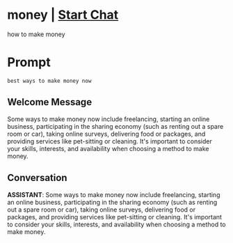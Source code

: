 

# money | [Start Chat](https://gptcall.net/chat.html?data=%7B%22contact%22%3A%7B%22id%22%3A%22ZNgzj6TylYjA-N8g9yE-b%22%2C%22flow%22%3Atrue%7D%7D)
how to make money

# Prompt

```
best ways to make money now
```

## Welcome Message
Some ways to make money now include freelancing, starting an online business, participating in the sharing economy (such as renting out a spare room or car), taking online surveys, delivering food or packages, and providing services like pet-sitting or cleaning. It's important to consider your skills, interests, and availability when choosing a method to make money.

## Conversation

**ASSISTANT**: Some ways to make money now include freelancing, starting an online business, participating in the sharing economy (such as renting out a spare room or car), taking online surveys, delivering food or packages, and providing services like pet-sitting or cleaning. It's important to consider your skills, interests, and availability when choosing a method to make money.

